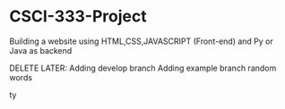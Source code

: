 # CSCI-333-Project
Building a website using HTML,CSS,JAVASCRIPT (Front-end) and Py or Java as backend

DELETE LATER: 
Adding develop branch
Adding example branch
random words

ty